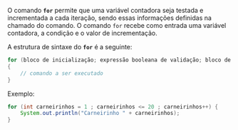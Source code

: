 O comando **`for`** permite que uma variável contadora seja testada e incrementada a cada iteração, sendo essas informações definidas na chamado do comando. O comando `for` recebe como entrada uma variável contadora, a condição e o valor de incrementação.

A estrutura de sintaxe do **`for`** é a seguinte:

```java
for (bloco de inicialização; expressão booleana de validação; bloco de incrementação)
{
	// comando a ser executado
}
```

Exemplo:

```java
for (int carneirinhos = 1 ; carneirinhos <= 20 ; carneirinhos++) {  
    System.out.println("Carneirinho " + carneirinhos);  
}
```